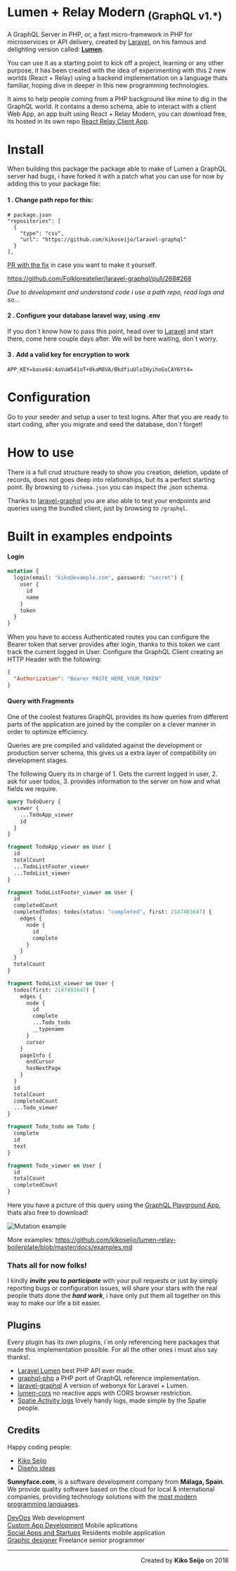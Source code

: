 # Lumen + Relay Modern <sub>(GraphQL v1.\*)</sub>

A GraphQL Server in PHP, or, a fast micro-framework in PHP for microservices or API delivery, created by [Laravel](http://laravel.com), on his famous and delighting version called: **[Lumen](http://lumen.laravel.com)**.

You can use it as a starting point to kick off a project, learning or any other purpose, it has been created with the idea of experimenting with this 2 new worlds (React + Relay) using a backend implementation on a language thats familiar, hoping dive in deeper in this new programming technologies.

It aims to help people coming from a PHP background like mine to dig in the GraphQL world. It contains a demo schema, able to interact with a client Web App, an app built using React + Relay Modern, you can download free, its hosted in its own repo [React Relay Client App](https://github.com/kikoseijo/react-relay-app).

# Install

When building this package the package able to make of Lumen a GraphQL server had bugs, i have forked it with a patch what you can use for now by adding this to your package file:

#### 1 . Change path repo for this:

```
# package.json
"repositories": [
  {
    "type": "csv",
    "url": "https://github.com/kikoseijo/laravel-graphql"
  }
],
```

[PR with the fix](https://github.com/Folkloreatelier/laravel-graphql/pull/268) in case you want to make it yourself.

https://github.com/Folkloreatelier/laravel-graphql/pull/268#268

_Due to development and understand code i use a path repo, read logs and so..._

#### 2 . Configure your database laravel way, using .env

If you don´t know how to pass this point, head over to [Laravel](http//laravel.com) and start there, come here couple days after. We will be here waiting, don´t worry.

#### 3 . Add a valid key for encryption to work

```
APP_KEY=base64:4aVuW541oT+8kaM8VA/BkdfiuUloIHyihoGsCAY6Yt4=
```

# Configuration

Go to your seeder and setup a user to test logins. After that you are ready to start coding, after you migrate and seed the database, don´t forget!

# How to use

There is a full crud structure ready to show you creation, deletion, update of records, does not goes deep into relationships, but its a perfect starting point. By browsing to `/schema.json` you can inspect the .json schema.

Thanks to [laravel-graphql](https://github.com/Folkloreatelier/laravel-graphql) you are also able to test your endpoints and queries using the bundled client, just by browsing to `/graphql`.

# Built in examples endpoints

#### Login

```graphql
mutation {
  login(email: "kiko@example.com", password: "secret") {
    user {
      id
      name
    }
    token
  }
}
```

When you have to access Authenticated routes you can configure the Bearer token that server provides after login, thanks to this token we cant track the current logged in User. Configure the GraphQL Client creating an HTTP Header with the following:

```json
{
  "Authorization": "Bearer PASTE_HERE_YOUR_TOKEN"
}
```

#### Query with Fragments

One of the coolest features GraphQL provides its how queries from different parts of the application are joined by the compiler on a clever manner in order to optimize efficiency.

Queries are pre compiled and validated against the development or production server schema, this gives us a extra layer of compatibility on development stages.

The following Query its in charge of 1. Gets the current logged in user, 2. ask for user todos, 3. provides information to the server on how and what fields we require.

```graphql
query TodoQuery {
  viewer {
    ...TodoApp_viewer
    id
  }
}

fragment TodoApp_viewer on User {
  id
  totalCount
  ...TodoListFooter_viewer
  ...TodoList_viewer
}

fragment TodoListFooter_viewer on User {
  id
  completedCount
  completedTodos: todos(status: "completed", first: 2147483647) {
    edges {
      node {
        id
        complete
      }
    }
  }
  totalCount
}

fragment TodoList_viewer on User {
  todos(first: 2147483647) {
    edges {
      node {
        id
        complete
        ...Todo_todo
        __typename
      }
      cursor
    }
    pageInfo {
      endCursor
      hasNextPage
    }
  }
  id
  totalCount
  completedCount
  ...Todo_viewer
}

fragment Todo_todo on Todo {
  complete
  id
  text
}

fragment Todo_viewer on User {
  id
  totalCount
  completedCount
}
```

Here you have a picture of this query using the [GraphQL Playground App](https://github.com/graphcool/graphql-playground), thats also free to download!

![Mutation example](/public/img/mutation.png?raw=true 'Mutation GraphQL Playground example')

More examples: https://github.com/kikoseijo/lumen-relay-boilerplate/blob/master/docs/examples.md

### Thats all for now folks!

I kindly **_invite you to participate_** with your pull requests or just by simply reporting bugs or configuration issues, will share your stars with the real people thats done the **_hard work_**, i have only put them all together on this way to make our life a bit easier.

## Plugins

Every plugin has its own plugins, i´m only referencing here packages that made this implementation possible. For all the other ones i must also say thanks!.

* [Laravel Lumen](http://lumen.laravel.com) best PHP API ever made.
* [graphql-php](https://github.com/webonyx/graphql-php) a PHP port of GraphQL reference implementation.
* [laravel-graphql](https://github.com/Folkloreatelier/laravel-graphql) A version of webonyx for Laravel + Lumen.
* [lumen-cors](https://github.com/digiaonline/lumen-cors) no reactive apps with CORS browser restriction.
* [Spatie Activity logs](https://github.com/spatie/laravel-activitylog) lovely handy logs, made simple by the Spatie people.

## Credits

Happy coding people:

* [Kiko Seijo](http://kikoseijo.com 'Laravel, React, Vue, Mobile freelancer in Málaga')
* [Diseño ideas](http://disenoideas.com 'Real estate website designer in Marbella')

**Sunnyface.com**, is a software development company from **Málaga, Spain**. We provide quality software based on the cloud for local & international companies, providing technology solutions with the [most modern programming languages](https://sunnyface.com/tecnologia/ 'Programador experto react y vue en Málaga').

[DevOps](https://sunnyface.com 'Programador ios málaga Marbella') Web development  
[Custom App Development](https://gestorapp.com 'Gestor de aplicaciones moviles en málaga, mijas, marbella') Mobile aplications  
[Social Apps and Startups](https://sosvecinos.com 'Plataforma móvil para la gestion de comunidades') Residents mobile application  
[Graphic designer](https://kikoseijo.com 'Programador freelance movil y Laravel') Freelance senior programmer

---

<div dir=rtl markdown=1>Created by <b>Kiko Seijo</b> on 2018</div>

